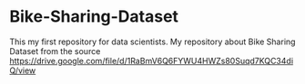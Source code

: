 # Bike-Sharing-Dataset
This my first repository for data scientists. My repository about Bike Sharing Dataset from the source https://drive.google.com/file/d/1RaBmV6Q6FYWU4HWZs80Suqd7KQC34diQ/view
